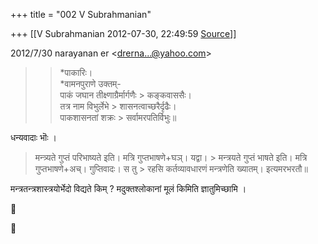 +++
title = "002 V Subrahmanian"

+++
[[V Subrahmanian	2012-07-30, 22:49:59 [Source](https://groups.google.com/g/bvparishat/c/foCndt1mQws)]]



  
  

2012/7/30 narayanan er \<[drerna...@yahoo.com]()\>

  

> 
> > 
> > *पाकारिः।  
> *वामनपुराणे उक्तम्-  
>  पाकं जघान तीक्ष्णाग्रैर्मार्गणैः > कङ्कवाससैः।  
>  तत्र नाम विभुर्लेभे > शासनत्वाच्छरैर्दृढैः।  
>  पाकशासनतां शक्रः > सर्वामरपतिर्विभुः॥  
> > 
> > 

  
धन्यवादाः भॊः ।  

> 
> > 
> >   
> मन्त्र्यते गुप्तं परिभाष्यते इति। मत्रि गुप्तभाषणे+घञ्। यद्वा। > मन्त्रयते गुप्तं भाषते इति। मत्रि गुप्तभाषणे+अच्। गुप्तिवादः। स तु > रहसि कर्तव्यावधारणं मन्त्रणेति ख्यातम्। इत्यमरभरतौ॥  
> > 
> > 

  
मन्त्रतन्त्रशास्त्रयोर्भेदो विद्यते किम् ? मदुक्तश्लोकानां मूलं किमिति ज्ञातुमिच्छामि ।  





